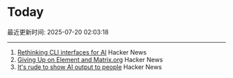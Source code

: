 # Today

最近更新时间: 2025-07-20 02:03:18

--- 
1. [Rethinking CLI interfaces for AI](https://www.notcheckmark.com/2025/07/rethinking-cli-interfaces-for-ai/) Hacker News
2. [Giving Up on Element and Matrix.org](https://xn--gckvb8fzb.com/giving-up-on-element-and-matrixorg/) Hacker News
3. [It's rude to show AI output to people](https://distantprovince.by/posts/its-rude-to-show-ai-output-to-people/) Hacker News
